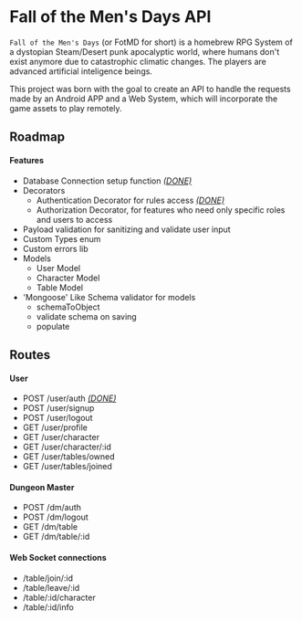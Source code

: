 # Fall of the Men's Days API
`Fall of the Men's Days` (or FotMD for short) is a homebrew RPG System of a dystopian Steam/Desert punk apocalyptic world, where humans don't exist anymore due to catastrophic climatic changes. The players are advanced artificial inteligence beings.

This project was born with the goal to create an API to handle the requests made by an Android APP and a Web System, which will incorporate the game assets to play remotely.

## Roadmap
#### Features
* Database Connection setup function <u>*(DONE)*</u>
* Decorators
  * Authentication Decorator for rules access <u>*(DONE)*</u>
  * Authorization Decorator, for features who need only specific roles and users to access
* Payload validation for sanitizing and validate user input
* Custom Types enum
* Custom errors lib
* Models
  * User Model
  * Character Model
  * Table Model
* 'Mongoose' Like Schema validator for models
  * schemaToObject
  * validate schema on saving
  * populate

## Routes
#### User
* POST /user/auth <u>*(DONE)*</u>
* POST /user/signup
* POST /user/logout
* GET /user/profile
* GET /user/character
* GET /user/character/:id
* GET /user/tables/owned
* GET /user/tables/joined

#### Dungeon Master
* POST /dm/auth
* POST /dm/logout
* GET /dm/table
* GET /dm/table/:id

#### Web Socket connections
* /table/join/:id
* /table/leave/:id
* /table/:id/character
* /table/:id/info

